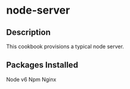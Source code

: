 # node-server

## Description

This cookbook provisions a typical node server.

## Packages Installed
Node v6
Npm
Nginx